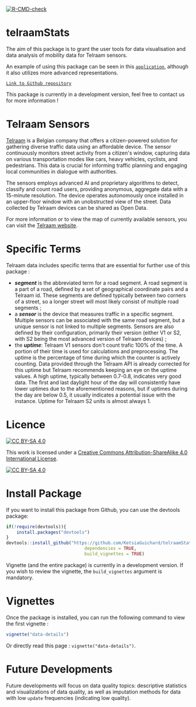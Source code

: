<!-- badges: start -->

[![R-CMD-check](https://github.com/agistaterre/telraamStats/actions/workflows/R-CMD-check.yaml/badge.svg)](https://github.com/agistaterre/telraamStats/actions/workflows/R-CMD-check.yaml) <!-- badges: end -->

# telraamStats

The aim of this package is to grant the user tools for data visualisation and data analysis of mobility data for Telraam sensors.

An example of using this package can be seen in this [`application`](https://agistaterre.shinyapps.io/mov-around/), although it also utilizes more advanced representations.

[`Link to Github repository`](https://github.com/KetsiaGuichard/telraamStats) 

This package is currently in a development version, feel free to contact us for more information !

# Telraam Sensors

[Telraam](https://telraam.net/en/what-is-telraam) is a Belgian company that offers a citizen-powered solution for gathering diverse traffic data using an affordable device. The sensor continuously monitors street activity from a citizen's window, capturing data on various transportation modes like cars, heavy vehicles, cyclists, and pedestrians. This data is crucial for informing traffic planning and engaging local communities in dialogue with authorities.

The sensors employs advanced AI and proprietary algorithms to detect, classify and count road users, providing anonymous, aggregate data with a 15-minute resolution. The device operates autonomously once installed in an upper-floor window with an unobstructed view of the street. Data collected by Telraam devices can be shared as Open Data.

For more information or to view the map of currently available sensors, you can visit the [Telraam website](https://telraam.net).

# Specific Terms

Telraam data includes specific terms that are essential for further use of this package :

-   ***segment*** is the abbreviated term for a road segment. A road segment is a part of a road, defined by a set of geographical coordinate pairs and a Telraam id. These segments are defined typically between two corners of a street, so a longer street will most likely consist of multiple road segments ;
-   a ***sensor*** is the device that measures traffic in a specific segment. Multiple sensors can be associated with the same road segment, but a unique sensor is not linked to multiple segments. Sensors are also defined by their configuration, primarily their version (either V1 or S2, with S2 being the most advanced version of Telraam devices) ;
-   the ***uptime***: Telraam V1 sensors don't count trafic 100% of the time. A portion of their time is used for calculations and preprocessing. The uptime is the percentage of time during which the counter is actively counting. Data provided through the Telraam API is already corrected for this uptime but Telraam recommends keeping an eye on the uptime values. A high uptime, typically between 0.7-0.8, indicates very good data. The first and last daylight hour of the day will consistently have lower uptimes due to the aforementioned reasons, but if uptimes during the day are below 0.5, it usually indicates a potential issue with the instance. Uptime for Telraam S2 units is almost always 1.

# Licence

[![CC BY-SA 4.0](https://img.shields.io/badge/License-CC%20BY--SA%204.0-lightgrey.svg)](http://creativecommons.org/licenses/by-sa/4.0/)

This work is licensed under a [Creative Commons Attribution-ShareAlike 4.0 International License](http://creativecommons.org/licenses/by-sa/4.0/).

[![CC BY-SA 4.0](https://licensebuttons.net/l/by-sa/4.0/88x31.png)](http://creativecommons.org/licenses/by-sa/4.0/)

# Install Package

If you want to install this package from Github, you can use the devtools package:

``` r
if(!require(devtools)){
    install.packages("devtools")
}
devtools::install_github("https://github.com/KetsiaGuichard/telraamStats",
                              dependencies = TRUE, 
                              build_vignettes = TRUE)
```

Vignette (and the entire package) is currently in a development version. If you wish to review the vignette, the `build_vignettes` argument is mandatory.

# Vignettes

Once the package is installed, you can run the following command to view the first vignette :

``` r
vignette("data-details")
```

Or directly read this page : `vignette("data-details")`.

# Future Developments

Future developments will focus on data quality topics: descriptive statistics and visualizations of data quality, as well as imputation methods for data with low `update` frequencies (indicating low quality).
